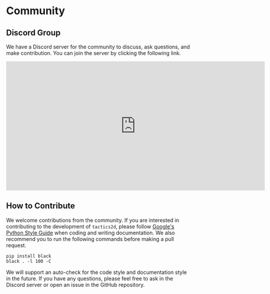 # Community

## Discord Group

We have a Discord server for the community to discuss, ask questions, and make contribution. You can join the server by clicking the following link.

<iframe src="https://discordapp.com/widget?id=1209363816912126003&theme=system" width="700" height="350" allowtransparency="true" frameborder="0" sandbox="allow-popups allow-popups-to-escape-sandbox allow-same-origin allow-scripts"></iframe>

## How to Contribute

We welcome contributions from the community. If you are interested in contributing to the development of `tactics2d`, please follow [Google's Python Style Guide](https://google.github.io/styleguide/pyguide.html) when coding and writing documentation. We also recommend you to run the following commands before making a pull request.

```shell
pip install black
black . -l 100 -C
```

We will support an auto-check for the code style and documentation style in the future. If you have any questions, please feel free to ask in the Discord server or open an issue in the GitHub repository.

